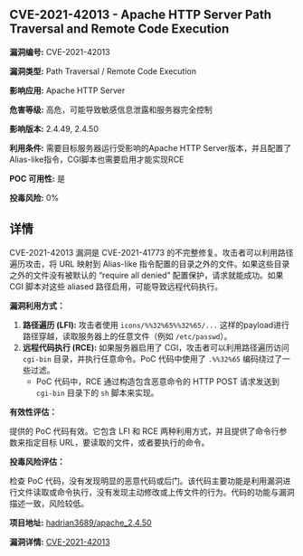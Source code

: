 ## CVE-2021-42013 - Apache HTTP Server Path Traversal and Remote Code Execution

**漏洞编号:** CVE-2021-42013

**漏洞类型:** Path Traversal / Remote Code Execution

**影响应用:** Apache HTTP Server

**危害等级:** 高危，可能导致敏感信息泄露和服务器完全控制

**影响版本:** 2.4.49, 2.4.50

**利用条件:** 需要目标服务器运行受影响的Apache HTTP Server版本，并且配置了Alias-like指令，CGI脚本也需要启用才能实现RCE

**POC 可用性:** 是

**投毒风险:** 0%

## 详情

CVE-2021-42013 漏洞是 CVE-2021-41773 的不完整修复。攻击者可以利用路径遍历攻击，将 URL 映射到 Alias-like 指令配置的目录之外的文件。如果这些目录之外的文件没有被默认的 “require all denied” 配置保护，请求就能成功。如果 CGI 脚本对这些 aliased 路径启用，可能导致远程代码执行。

**漏洞利用方式：**

1.  **路径遍历 (LFI):** 攻击者使用 `icons/%%32%65%%32%65/...` 这样的payload进行路径穿越，读取服务器上的任意文件（例如 `/etc/passwd`）。
2.  **远程代码执行 (RCE):**  如果服务器启用了 CGI，攻击者可以利用路径遍历访问 `cgi-bin` 目录，并执行任意命令。PoC 代码中使用了 `.%%32%65` 编码绕过了一些过滤。
    *   PoC 代码中，RCE 通过构造包含恶意命令的 HTTP POST 请求发送到 `cgi-bin` 目录下的 `sh` 脚本来实现。

**有效性评估：**

提供的 PoC 代码有效。它包含 LFI 和 RCE 两种利用方式，并且提供了命令行参数来指定目标 URL，要读取的文件，或者要执行的命令。

**投毒风险评估：**

检查 PoC 代码，没有发现明显的恶意代码或后门。该代码主要功能是利用漏洞进行文件读取或命令执行，没有发现主动修改或上传文件的行为。代码的功能与漏洞描述一致，风险较低。


**项目地址:** [hadrian3689/apache_2.4.50](https://github.com/hadrian3689/apache_2.4.50)

**漏洞详情:** [CVE-2021-42013](https://nvd.nist.gov/vuln/detail/CVE-2021-42013)